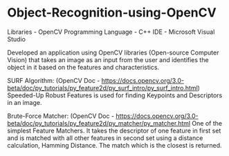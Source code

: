 # Object-Recognition-using-OpenCV
Libraries - OpenCV
Programming Language - C++
IDE - Microsoft Visual Studio

Developed an application using OpenCV libraries (Open-source Computer Vision) that takes an image as an input from the user and identifies the object in it based on the features and characteristics.

SURF Algorithm: (OpenCV Doc - https://docs.opencv.org/3.0-beta/doc/py_tutorials/py_feature2d/py_surf_intro/py_surf_intro.html)
Speeded-Up Robust Features is used for finding Keypoints and Descriptors in an image.

Brute-Force Matcher: (OpenCV Doc - https://docs.opencv.org/3.0-beta/doc/py_tutorials/py_feature2d/py_matcher/py_matcher.html
One of the simplest Feature Matchers. It takes the descriptor of one feature in first set and is matched with all other features in second set using a distance calculation, Hamming Distance.
The match which is the closest is returned.
